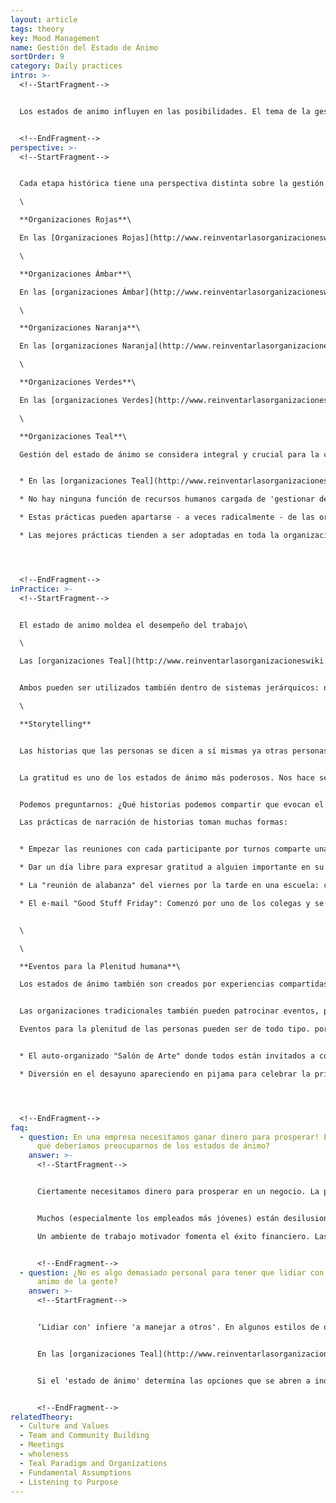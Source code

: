```yaml
---
layout: article
tags: theory
key: Mood Management
name: Gestión del Estado de Ánimo
sortOrder: 9
category: Daily practices
intro: >-
  <!--StartFragment-->


  Los estados de animo influyen en las posibilidades. El tema de la gestión del estado de ánimo resume cómo se manejan los estados de ánimo en diferentes tipos de organizaciones, y lo importante que es encontrar maneras para propiciar los estados de ánimo que hacen posible alcanzar los resultados deseados.


  <!--EndFragment-->
perspective: >-
  <!--StartFragment-->


  Cada etapa histórica tiene una perspectiva distinta sobre la gestión del estado de ánimo, y diferentes prácticas:\

  \

  **Organizaciones Rojas**\

  En las [Organizaciones Rojas](http://www.reinventarlasorganizacioneswiki.com/index.php?title=El_paradigma_Rojo_y_las_Organizaciones "El paradigma Rojo y las Organizaciones") el manejo del humor se reduce a la sumisión al estado de ánimo del jefe (tribal) y a su "familia". Ellos supervisan a los soldados de a pie. El temor y la sumisión evitan que la organización se desintegre.\

  \

  **Organizaciones Ámbar**\

  En las [organizaciones Ámbar](http://www.reinventarlasorganizacioneswiki.com/index.php?title=El_Paradigma_%C3%81mbar_y_las_Organizaciones "El Paradigma Ámbar y las Organizaciones"), el más alto 'sabe' lo que es mejor para los más bajos en la jerarquía. Estas expectativas se gestionan a través de roles y reglas. Las recompensas son para aquellos que siguen las reglas, y los castigos para los que no lo hacen. La gente puede valorar este orden y esta previsibilidad.\

  \

  **Organizaciones Naranja**\

  En las [organizaciones Naranja](http://www.reinventarlasorganizacioneswiki.com/index.php?title=El_Paradigma_Naranja_y_las_Organizaciones "El Paradigma Naranja y las Organizaciones") se trata de resultados planificados y eficientes. Los incentivos se usan comúnmente para lograr estos resultados organizacionales. Están diseñados para motivar / recompensar ciertos tipos de acción, pero no necesariamente los sentimientos, o estados de ánimo, que van con ellos.\

  \

  **Organizaciones Verdes**\

  En las [organizaciones Verdes](http://www.reinventarlasorganizacioneswiki.com/index.php?title=El_Paradigma_Verde_y_las_Organizaciones "El Paradigma Verde y las Organizaciones") se valora la armonía, la tolerancia y la igualdad. Los equipos y su salud son importantes. El propósito es estimular la motivación. Los recursos humanos pueden operar a través de procesos como iniciativas culturales, retroalimentación de 360 grados y encuestas de satisfacción de los empleados. Ahora hay un enfoque consciente en el estado de ánimo que prevalece. A menudo hay un esfuerzo para satisfacer todas las necesidades (o estados de ánimo) de las partes interesadas.\

  \

  **Organizaciones Teal**\

  Gestión del estado de ánimo se considera integral y crucial para la creación de un espacio en el que los resultados previstos se puede lograr y se pueda servir al propósito de la organización.


  * En las [organizaciones Teal](http://www.reinventarlasorganizacioneswiki.com/index.php?title=El_Paradigma_Teal_y_las_organizaciones "El Paradigma Teal y las organizaciones"), la combinación de un propósito que vale la pena, la autodirección y la colaboración contribuyen al estado de ánimo elevado.

  * No hay ninguna función de recursos humanos cargada de 'gestionar del estado de ánimo'. Depende de individuos y grupos desarrollar prácticas que les permitan trabajar en armonía.

  * Estas prácticas pueden apartarse - a veces radicalmente - de las organizaciones tradicionales. Los nuevos reclutas pueden encontrar esto difícil al principio.

  * Las mejores prácticas tienden a ser adoptadas en toda la organización.




  <!--EndFragment-->
inPractice: >-
  <!--StartFragment-->


  El estado de animo moldea el desempeño del trabajo\

  \

  Las [organizaciones Teal](http://www.reinventarlasorganizacioneswiki.com/index.php?title=El_Paradigma_Teal_y_las_organizaciones "El Paradigma Teal y las organizaciones") reconocen que el estado de ánimo determina lo que es posible hacer; predispone ciertos cursos de acción y cierra otros. En las organizaciones [autogestionadas](http://www.reinventarlasorganizacioneswiki.com/index.php?title=Autogesti%C3%B3n "Autogestión"), las personas valoran tanto la autonomía como la colaboración en la búsqueda del propósito. La práctica de los procesos compartidos apoya esto. El propósito y la práctica conspiran para producir un sentido de pertenencia compartida, alineación y potencia. Este sentido de potencia apoya la [innovación](http://www.reinventarlasorganizacioneswiki.com/index.php?title=Innovaci%C3%B3n_y_Desarrollo_de_Productos "Innovación y Desarrollo de Productos"). Las personas tienen ideas, buscan el apoyo de sus colegas y, cuando trabajan, comparten el disfrute de su aceptación más amplia. Estos éxitos dan lugar a historias y prácticas. Estos, combinados con "eventos de plenitud” son dos factores que contribuyen al estado de ánimo en la organización.


  Ambos pueden ser utilizados también dentro de sistemas jerárquicos: no dependen de estructuras autogestionadas. Pero en las organizaciones Teal es más probable que surjan de la inspiración de sus miembros y sus [valores compartidos](http://www.reinventarlasorganizacioneswiki.com/index.php?title=Cultura_y_Valores "Cultura y Valores"). Pueden surgir naturalmente, encontrar su lugar, ser atesorados y adoptados abiertamente.\

  \

  **Storytelling**


  Las historias que las personas se dicen a sí mismas ya otras personas reflejan y refuerzan el estado de ánimo. Transmiten casos memorables de valores compartidos en el trabajo. ¿Qué estado de ánimo queremos compartir y celebrar? ¿Alegría? ¿Concentración? ¿Prudencia? ¿Alegría? ¿Orgullo? ¿Cuidado? ¿Gratitud? ¿Curiosidad? ¿Determinación? Si somos autogestionados, es probable que esta selección sea diferente para diferentes personas.


  La gratitud es uno de los estados de ánimo más poderosos. Nos hace sentir satisfechos. Dejamos nuestra búsqueda de lograr más. En este momento, nos sentimos plenos. De esa plenitud, otras emociones emergen naturalmente. Experimentamos alegría y generosidad; Tratamos a otros con cuidado. Para nutrir esto conscientemente necesitamos descubrir y / o diseñar prácticas que evocan gratitud, o estados de ánimo relacionados.


  Podemos preguntarnos: ¿Qué historias podemos compartir que evocan el estado de ánimo que mejor nos sirve? De esta manera, las [organizaciones Teal](http://www.reinventarlasorganizacioneswiki.com/index.php?title=El_Paradigma_Teal_y_las_organizaciones "El Paradigma Teal y las organizaciones") pueden crear prácticas de narración de historias que apoyen y amplíen el estado de ánimo de aprecio, al tiempo que fortalecen la confianza entre los miembros.\

  Las prácticas de narración de historias toman muchas formas:


  * Empezar las reuniones con cada participante por turnos comparte una breve historia de alguien a quien recientemente le agradeció o felicitó ([FAVI](http://www.favi.com/))

  * Dar un día libre para expresar gratitud a alguien importante en su vida y al regresar al trabajo compartir con los colegas la tarea de expresar gratitud. ([Ozvision](http://www.ozvision.com/))

  * La "reunión de alabanza" del viernes por la tarde en una escuela: compartiendo historias de bondad, coraje, cuidado o profesionalidad como clave para la excepcional cultura de aprendizaje de la escuela. ([ESBZ](http://www.ev-schule-zentrum.de/aktuell/))

  * El e-mail "Good Stuff Friday": Comenzó por uno de los colegas y se envió a toda la plantilla agradeciendo a un colega o departamento por algo que sucedió esa semana, o simplemente para compartir algunas buenas noticias. Invariablemente desencadena una avalancha de reconocimiento. ([BerylHealth](https://www.stericyclecommunications.com/))


  \

  \

  **Eventos para la Plenitud humana**\

  Los estados de ánimo también son creados por experiencias compartidas: sobre todo si se llenan de risa, alegría, diversión, creatividad, sentimiento de confianza, autenticidad, pertenencia, aceptación y reconocimiento.


  Las organizaciones tradicionales también pueden patrocinar eventos, por lo general por el departamento de Recursos Humanos o el CEO, para la construcción de equipos o similares. Sin embargo, en una [organización Teal](http://www.reinventarlasorganizacioneswiki.com/index.php?title=El_Paradigma_Teal_y_las_organizaciones "El Paradigma Teal y las organizaciones") suelen surgir de la propia organización. Cuando las personas se sienten lo suficientemente seguras como para tomar la iniciativa, parece que estos eventos auto-creados y organizados surgen espontáneamente. Deseamos, en el fondo, integrar toda nuestra humanidad: lo gracioso y lo peculiar, así como lo serio y lo responsable. Las conexiones humanas emergen de estos espacios.\

  Eventos para la plenitud de las personas pueden ser de todo tipo. por ejemplo:


  * El auto-organizado "Salón de Arte" donde todos están invitados a compartir una pasión artística. Algunas muestran fotografías y pinturas. Otros realizan (canciones, bailes, malabares ...), y así sucesivamente. Si las personas realmente se divierten, estas pueden volverse institucionales. ([Sounds True](https://www.soundstrue.com/store/)).

  * Diversión en el desayuno apareciendo en pijama para celebrar la primavera: se tuvo tanta diversión en el estreno de esto que ahora el 90% del personal se une en el "Día del Pijama" organizado anualmente. Es una celebración de la comunidad, la diversión, y conocer a los colegas de una manera completamente diferente. ([Sounds True](https://www.soundstrue.com/store/))




  <!--EndFragment-->
faq:
  - question: En una empresa necesitamos ganar dinero para prosperar! Entonces, ¿por
      qué deberíamos preocuparnos de los estados de ánimo?
    answer: >-
      <!--StartFragment-->


      Ciertamente necesitamos dinero para prosperar en un negocio. La pregunta debe ser: ¿Qué más necesitamos? ¿Esto se interpone o apoya la salud financiera de la organización?


      Muchos (especialmente los empleados más jóvenes) están desilusionados con lo que perciben como un enfoque excesivo en el dinero; Especialmente cuando se manifiesta como codicia. El resultado es una desconexión (no- involucración) generalizada evidente en las encuestas de Gallup y otros.\

      Un ambiente de trabajo motivador fomenta el éxito financiero. Las [organizaciones Teal](http://www.reinventarlasorganizacioneswiki.com/index.php?title=El_Paradigma_Teal_y_las_organizaciones "El Paradigma Teal y las organizaciones") ofrecen esto a través de más autonomía y más comunidad en búsqueda de un propósito que vale la pena. Estos son motivadores claros. Elevan el "estado de ánimo"; Fomentan el compromiso; Que a su vez puede correlacionarse con la salud financiera.


      <!--EndFragment-->
  - question: ¿No es algo demasiado personal para tener que lidiar con el estado de
      animo de la gente?
    answer: >-
      <!--StartFragment-->


      ‘Lidiar con' infiere 'a manejar a otros'. En algunos estilos de organización esto ha sido a través de programas iniciados por la alta dirección o HR.


      En las [organizaciones Teal](http://www.reinventarlasorganizacioneswiki.com/index.php?title=El_Paradigma_Teal_y_las_organizaciones "El Paradigma Teal y las organizaciones"), las prácticas que apoyan el estado de ánimo elevado suelen ser iniciadas por los miembros y tienen una participación opcional. Si el personal puede "manejar" sus propias prácticas, entonces el riesgo de ser "demasiado personal" disminuye. Es justo decir, sin embargo, que el nuevo personal - especialmente los mayores - puede encontrar el movimiento a una organización sensible al estado de ánimo difícil. Esta es una elección que se debe explorar cuidadosamente durante las entrevistas de selección.


      Si el 'estado de ánimo' determina las opciones que se abren a individuos, grupos y organizaciones, esta consideración ocupa un lugar muy importante.


      <!--EndFragment-->
relatedTheory:
  - Culture and Values
  - Team and Community Building
  - Meetings
  - wholeness
  - Teal Paradigm and Organizations
  - Fundamental Assumptions
  - Listening to Purpose
---
```

